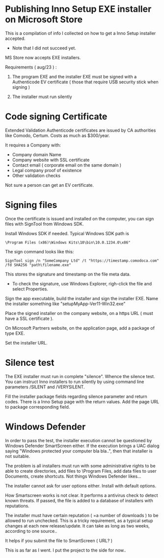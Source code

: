 # Publishing Inno Setup EXE installer on Microsoft Store

This is a compilation of info I collected on how to get a 
Inno Setup installer accepted.

* Note that I did not succeed yet.

MS Store now accepts EXE installers.

Requirements ( aug/23 ) :

1) The program EXE and the installer EXE must be signed with a 
Authenticode EV certificate ( those that require USB security stick when signing )

2) The installer must run silently

# Code signing Certificate 

Extended Validation Authenticode certificates are issued by CA authorities
like Comodo, Certum. Costs as much as $300/year.

It requires a Company with:

* Company domain Name
* Company website with SSL certificate
* Contact email ( corporate email on the same domain )
* Legal company proof of existence
* Other validation checks

Not sure a person can get an EV certificate.

# Signing files

Once the certificate is issued and installed on the computer, 
you can sign files with SignTool from Windows SDK. 

Install Windows SDK if needed. Typical Windows SDK path is 

    \Program Files (x86)\Windows Kits\10\bin\10.0.1234.0\x86"              

The sign command looks like this:

    SignTool sign /n "SomeCompany Ltd" /t "https://timestamp.comodoca.com" /fd SHA256 "path\filename.exe"

This stores the signature and timestamp on the file meta data.

* To check the signature, use Windows Explorer, righ-click the file and select Properties.

Sign the app executable, build the installer and sign the installer EXE.
Name the installer something like "setupMyApp-Ver11-Win32.exe"

Place the signed installer on the company website, on a https URL ( must have a SSL certificate ).

On Microsoft Partners website, on the application page, add a package of type EXE.

Set the installer URL.

# Silence test

The EXE installer  must run in complete "silence". Whence the silence test.
You can instruct Inno installers to run silently by using command line  
parameters /SILENT and /VERYSILENT.

Fill the installer package fields regarding silence parameter
and return codes. There is a Inno Setup page with the return values.
Add the page URL to package corresponding field.

# Windows Defender 

In order to pass the test, the installer execution cannot be questioned 
by Windows Defender SmartScreen either. If the execution brings a UAC
dialog saying "Windows protected your computer bla bla..", then that
installer is not suitable.

The problem is all installers must run with some administrative rights
to be able to create directories, add files to \Program Files\,
add data files to user Documents, create shortcuts. 
Not things Windows Defender likes...

The installer cannot ask for user options either. Install with default options.

How Smartscreen works is not clear. It performs a antivirus check
to detect known threats. If passed, the file is added to a database 
of installers with reputations. 

The installer must have certain reputation ( =a number of downloads ) 
to be allowed to run unchecked. This is a tricky requirement, as a 
typical setup changes at each new release/update. 
It can take as long as two weeks, according to one source..

It helps if you submit the file to SmartScreen ( URL? ) 

This is as far as I went. I put the project to the side for now..




